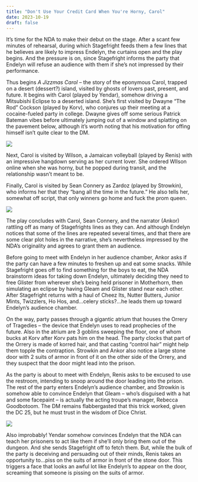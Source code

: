 ```yaml
---
title: "Don't Use Your Credit Card When You're Horny, Carol"
date: 2023-10-19
draft: false
---
```


It’s time for the NDA to make their debut on the stage. After a scant few minutes of rehearsal, during which Stagefright feeds them a few lines that he believes are likely to impress Endelyn, the curtains open and the play begins. And the pressure is on, since Stagefright informs the party that Endelyn will refuse an audience with them if she’s not impressed by their performance.

Thus begins *A Jizzmas Carol* – the story of the eponymous Carol, trapped on a desert (dessert?) island, visited by ghosts of lovers past, present, and future. It begins with Carol (played by Yendar), somehow driving a Mitsubishi Eclipse to a deserted island. She’s first visited by Dwayne “The Rod” Cockson (played by Korv), who conjures up their meeting at a cocaine-fueled party in college. Dwayne gives off some serious Patrick Bateman vibes before ultimately jumping out of a window and splatting on the pavement below, although it’s worth noting that his motivation for offing himself isn’t quite clear to the DM.

![](https://media1.giphy.com/media/SnioCkL9cd3B6/giphy.gif)

Next, Carol is visited by Wilson, a Jamaican volleyball (played by Renis) with an impressive hangdown serving as her current lover. She ordered WIlson online when she was horny, but he popped during transit, and the relationship wasn’t meant to be.

Finally, Carol is visited by Sean Connery as Zardoz (played by Strowkin), who informs her that they “bang all the time in the future.” He also tells her, somewhat off script, that only winners go home and fuck the prom queen.

![](https://i.pinimg.com/736x/f7/ee/d1/f7eed1debead8d986f81c10b6372c8fc.jpg)

The play concludes with Carol, Sean Connery, and the narrator (Ankor) rattling off as many of Stagefrights lines as they can. And although Endelyn notices that some of the lines are repeated several times, and that there are some clear plot holes in the narrative, she’s nevertheless impressed by the NDA’s originality and agrees to grant them an audience.

Before going to meet with Endelyn in her audience chamber, Ankor asks if the party can have a few minutes to freshen up and eat some snacks. While Stagefright goes off to find something for the boys to eat, the NDA brainstorm ideas for taking down Endelyn, ultimately deciding they need to free Glister from wherever she’s being held prisoner in Motherhorn, then simulating an eclipse by having Gleam and Glister stand near each other. After Stagefright returns with a haul of Cheez Its, Nutter Butters, Junior Mints, Twizzlers, Ho Hos, and…celery sticks?...he leads them up toward Endelyn’s audience chamber.

On the way, party passes through a gigantic atrium that houses the Orrery of Tragedies – the device that Endelyn uses to read prophecies of the future. Also in the atrium are 3 goblins sweeping the floor, one of whom bucks at Korv after Korv pats him on the head. The party clocks that part of the Orrery is made of korred hair, and that casting “control hair” might help them topple the contraption. Strowkin and Ankor also notice a large stone door with 2 suits of armor in front of it on the other side of the Orrery, and they suspect that the door might lead into the prison.

As the party is about to meet with Endelyn, Renis asks to be excused to use the restroom, intending to snoop around the door leading into the prison. The rest of the party enters Endelyn’s audience chamber, and Strowkin is somehow able to convince Endelyn that Gleam – who’s disguised with a hat and some facepaint – is actually the acting troupe’s manager, Rebecca Goodbotoom. The DM remains flabbergasted that this trick worked, given the DC 25, but he must trust in the wisdom of Dice Christ.

![](https://i.redd.it/epqijub3mw771.jpg)

Also improbably! Yendar somehow convinces Endelyn that the NDA can teach her prisoners to act like them if she’ll only bring them out of the dungeon. And she sends Stagefright off to fetch them. But, while the bulk of the party is deceiving and persuading out of their minds, Renis takes an opportunity to…piss on the suits of armor in front of the stone door. This triggers a face that looks an awful lot like Endelyn’s to appear on the door, screaming that someone is pissing on the suits of armor.